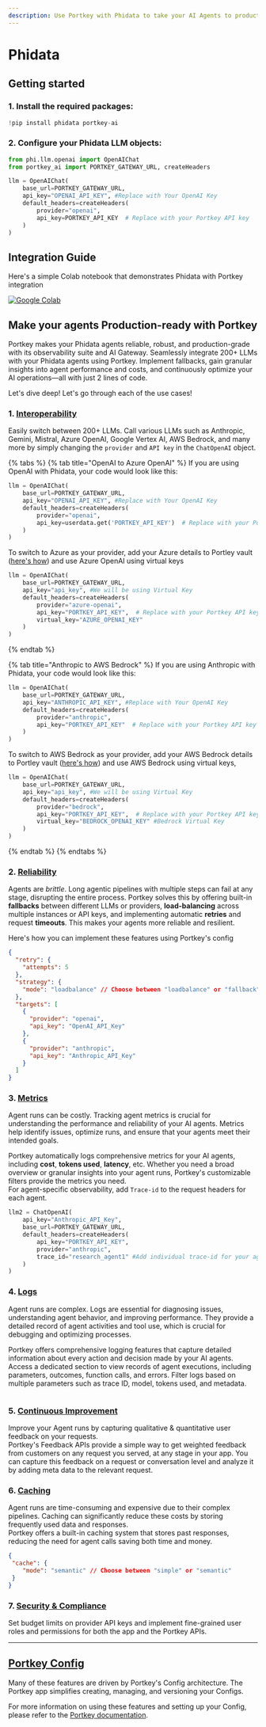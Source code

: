 ```yaml
---
description: Use Portkey with Phidata to take your AI Agents to production
---
```


# Phidata

## Getting started&#x20;

### 1. Install the required packages:

```python
!pip install phidata portkey-ai
```

### **2.** Configure your Phidata LLM objects:

```python
from phi.llm.openai import OpenAIChat
from portkey_ai import PORTKEY_GATEWAY_URL, createHeaders

llm = OpenAIChat(
    base_url=PORTKEY_GATEWAY_URL,
    api_key="OPENAI_API_KEY", #Replace with Your OpenAI Key
    default_headers=createHeaders(
        provider="openai",
        api_key=PORTKEY_API_KEY  # Replace with your Portkey API key
    )
)
```

## Integration Guide

Here's a simple Colab notebook that demonstrates Phidata with Portkey integration

[![Google Colab](https://colab.research.google.com/assets/colab-badge.svg)](https://dub.sh/Phidata-docs)

## Make your agents Production-ready with Portkey

Portkey makes your Phidata agents reliable, robust, and production-grade with its observability suite and AI Gateway. Seamlessly integrate 200+ LLMs with your Phidata agents using Portkey. Implement fallbacks, gain granular insights into agent performance and costs, and continuously optimize your AI operations—all with just 2 lines of code.

Let's dive deep! Let's go through each of the use cases!

### 1. [Interoperability](../../product/ai-gateway-streamline-llm-integrations/universal-api.md)

Easily switch between 200+ LLMs. Call various LLMs such as Anthropic, Gemini, Mistral, Azure OpenAI, Google Vertex AI,  AWS Bedrock, and many more by simply changing the  `provider` and `API key` in the `ChatOpenAI` object.

{% tabs %}
{% tab title="OpenAI to Azure OpenAI" %}
If you are using OpenAI with Phidata, your code would look like this:

```python
llm = OpenAIChat(
    base_url=PORTKEY_GATEWAY_URL,
    api_key="OPENAI_API_KEY", #Replace with Your OpenAI Key
    default_headers=createHeaders(
        provider="openai",
        api_key=userdata.get('PORTKEY_API_KEY')  # Replace with your Portkey API key
    )
)
```

To switch to Azure as your provider, add your Azure details to Portley vault ([here's how](../supported-llms/azure-openai.md)) and use Azure OpenAI using virtual keys

```python
llm = OpenAIChat(
    base_url=PORTKEY_GATEWAY_URL,
    api_key="api_key", #We will be using Virtual Key
    default_headers=createHeaders(
        provider="azure-openai",
        api_key="PORTKEY_API_KEY",  # Replace with your Portkey API key
        virtual_key="AZURE_OPENAI_KEY" 
    )
)
```
{% endtab %}

{% tab title="Anthropic to AWS Bedrock" %}
If you are using Anthropic with Phidata, your code would look like this:

```python
llm = OpenAIChat(
    base_url=PORTKEY_GATEWAY_URL,
    api_key="ANTHROPIC_API_KEY", #Replace with Your OpenAI Key
    default_headers=createHeaders(
        provider="anthropic",
        api_key="PORTKEY_API_KEY"  # Replace with your Portkey API key
    )
)
```

To switch to AWS Bedrock as your provider, add your AWS Bedrock details to Portley vault ([here's how](../supported-llms/aws-bedrock.md)) and use AWS Bedrock using virtual keys,

```python
llm = OpenAIChat(
    base_url=PORTKEY_GATEWAY_URL,
    api_key="api_key", #We will be using Virtual Key
    default_headers=createHeaders(
        provider="bedrock",
        api_key="PORTKEY_API_KEY",  # Replace with your Portkey API key
        virtual_key="BEDROCK_OPENAI_KEY" #Bedrock Virtual Key
    )
)
```
{% endtab %}
{% endtabs %}

### 2. [Reliability](../../product/ai-gateway-streamline-llm-integrations/)

Agents are _brittle_. Long agentic pipelines with multiple steps can fail at any stage, disrupting the entire process. Portkey solves this by offering built-in **fallbacks** between different LLMs or providers, **load-balancing** across multiple instances or API keys, and implementing automatic **retries** and request **timeouts**. This makes your agents more reliable and resilient.

Here's how you can implement these features using Portkey's config

```json
{
  "retry": {
    "attempts": 5
  },
  "strategy": {
    "mode": "loadbalance" // Choose between "loadbalance" or "fallback"
  },
  "targets": [
    {
      "provider": "openai",
      "api_key": "OpenAI_API_Key"
    },
    {
      "provider": "anthropic",
      "api_key": "Anthropic_API_Key"
    }
  ]
}
```

### 3. [Metrics](../../product/observability-modern-monitoring-for-llms/)

Agent runs can be costly. Tracking agent metrics is crucial for understanding the performance and reliability of your AI agents. Metrics help identify issues, optimize runs, and ensure that your agents meet their intended goals.

Portkey automatically logs comprehensive metrics for your AI agents, including **cost**, **tokens used**, **latency**, etc. Whether you need a broad overview or granular insights into your agent runs, Portkey's customizable filters provide the metrics you need.\
For agent-specific observability, add `Trace-id` to the request headers for each agent.&#x20;

```python
llm2 = ChatOpenAI(
    api_key="Anthropic_API_Key",
    base_url=PORTKEY_GATEWAY_URL,
    default_headers=createHeaders(
        api_key="PORTKEY_API_KEY",
        provider="anthropic",
        trace_id="research_agent1" #Add individual trace-id for your agent analytics
    )
)
```

### 4. [Logs](../../product/observability-modern-monitoring-for-llms/logs.md)

Agent runs are complex. Logs are essential for diagnosing issues, understanding agent behavior, and improving performance. They provide a detailed record of agent activities and tool use, which is crucial for debugging and optimizing processes.

Portkey offers comprehensive logging features that capture detailed information about every action and decision made by your AI agents. Access a dedicated section to view records of agent executions, including parameters, outcomes, function calls, and errors. Filter logs based on multiple parameters such as trace ID, model, tokens used, and metadata.

<figure><img src="../../.gitbook/assets/222.gif" alt=""><figcaption></figcaption></figure>

### 5. [Continuous Improvement](../../product/observability-modern-monitoring-for-llms/feedback.md)

Improve your Agent runs by capturing qualitative & quantitative user feedback on your requests.\
Portkey's Feedback APIs provide a simple way to get weighted feedback from customers on any request you served, at any stage in your app. You can capture this feedback on a request or conversation level and analyze it by adding meta data to the relevant request.

### 6. [Caching](../../product/ai-gateway-streamline-llm-integrations/cache-simple-and-semantic.md)

Agent runs are time-consuming and expensive due to their complex pipelines. Caching can significantly reduce these costs by storing frequently used data and responses.\
Portkey offers a built-in caching system that stores past responses, reducing the need for agent calls saving both time and money.

```json
{
 "cache": {
    "mode": "semantic" // Choose between "simple" or "semantic"
 }
}
```

### 7. [Security & Compliance](../../product/enterprise-offering/security-portkey.md)

Set budget limits on provider API keys and implement fine-grained user roles and permissions for both the app and the Portkey APIs.

***

## [Portkey Config](../../product/ai-gateway-streamline-llm-integrations/configs.md)

Many of these features are driven by Portkey's Config architecture. The Portkey app simplifies creating, managing, and versioning your Configs.

For more information on using these features and setting up your Config, please refer to the [Portkey documentation](https://docs.portkey.ai).
